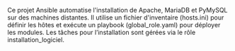 Ce projet Ansible automatise l'installation de Apache, MariaDB et PyMySQL sur des machines distantes.
Il utilise un fichier d'inventaire (hosts.ini) pour définir les hôtes et exécute un playbook (global_role.yaml) pour déployer les modules.
Les tâches pour l’installation sont gérées via le rôle installation_logiciel.
